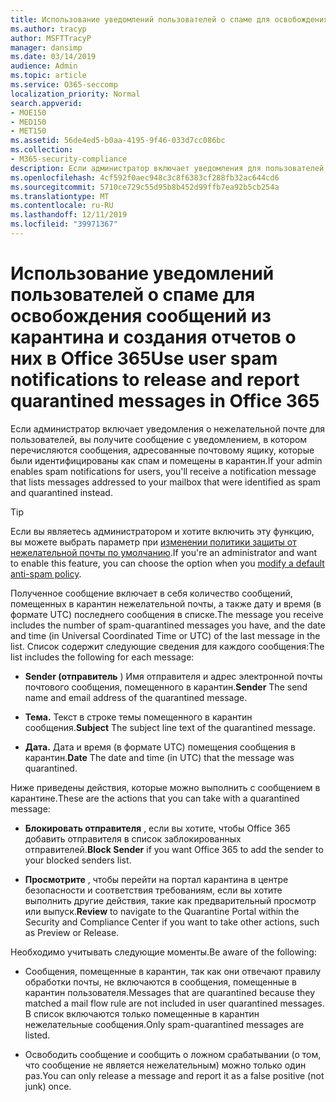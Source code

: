 ```yaml
---
title: Использование уведомлений пользователей о спаме для освобождения сообщений из карантина и создания отчетов о них в Office 365
ms.author: tracyp
author: MSFTTracyP
manager: dansimp
ms.date: 03/14/2019
audience: Admin
ms.topic: article
ms.service: O365-seccomp
localization_priority: Normal
search.appverid:
- MOE150
- MED150
- MET150
ms.assetid: 56de4ed5-b0aa-4195-9f46-033d7cc086bc
ms.collection:
- M365-security-compliance
description: Если администратор включает уведомления для пользователей, вы получите сообщение с уведомлением о том, что сообщения, отправленные в ваш почтовый ящик, были идентифицированы как спам, массовые или фишинговые сообщения. Вы можете отпустить или отправить отчет о сообщениях после получения уведомления.
ms.openlocfilehash: 4cf592f0aec948c3c8f6383cf288fb32ac644cd6
ms.sourcegitcommit: 5710ce729c55d95b8b452d99ffb7ea92b5cb254a
ms.translationtype: MT
ms.contentlocale: ru-RU
ms.lasthandoff: 12/11/2019
ms.locfileid: "39971367"
---
```

# <a name="use-user-spam-notifications-to-release-and-report-quarantined-messages-in-office-365"></a><span data-ttu-id="fcb04-104">Использование уведомлений пользователей о спаме для освобождения сообщений из карантина и создания отчетов о них в Office 365</span><span class="sxs-lookup"><span data-stu-id="fcb04-104">Use user spam notifications to release and report quarantined messages in Office 365</span></span>

<span data-ttu-id="fcb04-105">Если администратор включает уведомления о нежелательной почте для пользователей, вы получите сообщение с уведомлением, в котором перечисляются сообщения, адресованные почтовому ящику, которые были идентифицированы как спам и помещены в карантин.</span><span class="sxs-lookup"><span data-stu-id="fcb04-105">If your admin enables spam notifications for users, you'll receive a notification message that lists messages addressed to your mailbox that were identified as spam and quarantined instead.</span></span>

> [!TIP]
> <span data-ttu-id="fcb04-106">Если вы являетесь администратором и хотите включить эту функцию, вы можете выбрать параметр при [изменении политики защиты от нежелательной почты по умолчанию](configure-your-spam-filter-policies.md).</span><span class="sxs-lookup"><span data-stu-id="fcb04-106">If you're an administrator and want to enable this feature, you can choose the option when you [modify a default anti-spam policy](configure-your-spam-filter-policies.md).</span></span>

<span data-ttu-id="fcb04-107">Полученное сообщение включает в себя количество сообщений, помещенных в карантин нежелательной почты, а также дату и время (в формате UTC) последнего сообщения в списке.</span><span class="sxs-lookup"><span data-stu-id="fcb04-107">The message you receive includes the number of spam-quarantined messages you have, and the date and time (in Universal Coordinated Time or UTC) of the last message in the list.</span></span> <span data-ttu-id="fcb04-108">Список содержит следующие сведения для каждого сообщения:</span><span class="sxs-lookup"><span data-stu-id="fcb04-108">The list includes the following for each message:</span></span>

- <span data-ttu-id="fcb04-109">**Sender (отправитель** ) Имя отправителя и адрес электронной почты почтового сообщения, помещенного в карантин.</span><span class="sxs-lookup"><span data-stu-id="fcb04-109">**Sender** The send name and email address of the quarantined message.</span></span>

- <span data-ttu-id="fcb04-110">**Тема.** Текст в строке темы помещенного в карантин сообщения.</span><span class="sxs-lookup"><span data-stu-id="fcb04-110">**Subject** The subject line text of the quarantined message.</span></span>

- <span data-ttu-id="fcb04-111">**Дата.** Дата и время (в формате UTC) помещения сообщения в карантин.</span><span class="sxs-lookup"><span data-stu-id="fcb04-111">**Date** The date and time (in UTC) that the message was quarantined.</span></span>

<span data-ttu-id="fcb04-112">Ниже приведены действия, которые можно выполнить с сообщением в карантине.</span><span class="sxs-lookup"><span data-stu-id="fcb04-112">These are the actions that you can take with a quarantined message:</span></span>

- <span data-ttu-id="fcb04-113">**Блокировать отправителя** , если вы хотите, чтобы Office 365 добавить отправителя в список заблокированных отправителей.</span><span class="sxs-lookup"><span data-stu-id="fcb04-113">**Block Sender** if you want Office 365 to add the sender to your blocked senders list.</span></span>

- <span data-ttu-id="fcb04-114">**Просмотрите** , чтобы перейти на портал карантина в центре безопасности и соответствия требованиям, если вы хотите выполнить другие действия, такие как предварительный просмотр или выпуск.</span><span class="sxs-lookup"><span data-stu-id="fcb04-114">**Review** to navigate to the Quarantine Portal within the Security and Compliance Center if you want to take other actions, such as Preview or Release.</span></span>

<span data-ttu-id="fcb04-115">Необходимо учитывать следующие моменты.</span><span class="sxs-lookup"><span data-stu-id="fcb04-115">Be aware of the following:</span></span>

- <span data-ttu-id="fcb04-116">Сообщения, помещенные в карантин, так как они отвечают правилу обработки почты, не включаются в сообщения, помещенные в карантин пользователя.</span><span class="sxs-lookup"><span data-stu-id="fcb04-116">Messages that are quarantined because they matched a mail flow rule are not included in user quarantined messages.</span></span> <span data-ttu-id="fcb04-117">В список включаются только помещенные в карантин нежелательные сообщения.</span><span class="sxs-lookup"><span data-stu-id="fcb04-117">Only spam-quarantined messages are listed.</span></span>

- <span data-ttu-id="fcb04-118">Освободить сообщение и сообщить о ложном срабатывании (о том, что сообщение не является нежелательным) можно только один раз.</span><span class="sxs-lookup"><span data-stu-id="fcb04-118">You can only release a message and report it as a false positive (not junk) once.</span></span>
